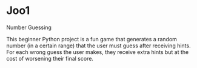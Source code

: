 # Joo1

Number Guessing 

This beginner Python project is a fun game that generates a random number (in a certain range) that the user must guess after receiving hints. For each wrong guess the user makes, they receive extra hints but at the cost of worsening their final score.
